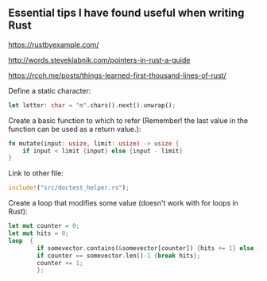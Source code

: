 ## Essential tips I have found useful when writing Rust

https://rustbyexample.com/

http://words.steveklabnik.com/pointers-in-rust-a-guide

https://rcoh.me/posts/things-learned-first-thousand-lines-of-rust/

Define a static character:
```rust
let letter: char = "m".chars().next().unwrap();
```
Create a basic function to which to refer (Remember! the last value in the function can be used as a return value.):
```rust
fn mutate(input: usize, limit: usize) -> usize {
	if input < limit {input} else {input - limit}
}
```
Link to other file:
```rust
include!("src/doctest_helper.rs");
```
Create a loop that modifies some value (doesn't work with for loops in Rust):
```rust
let mut counter = 0;
let mut hits = 0;
loop  {
		if somevector.contains(&somevector[counter]) {hits += 1} else {};		
		if counter == somevector.len()-1 {break hits};
		counter += 1;
		};
```
